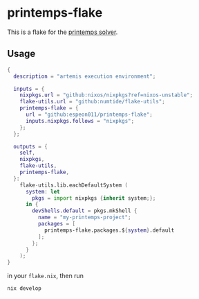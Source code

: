 # printemps-flake

This is a flake for the [printemps solver](https://github.com/snowberryfield/printemps).

## Usage

```nix
{
  description = "artemis execution environment";

  inputs = {
    nixpkgs.url = "github:nixos/nixpkgs?ref=nixos-unstable";
    flake-utils.url = "github:numtide/flake-utils";
    printemps-flake = {
      url = "github:espeon011/printemps-flake";
      inputs.nixpkgs.follows = "nixpkgs";
    };
  };

  outputs = {
    self,
    nixpkgs,
    flake-utils,
    printemps-flake,
  }:
    flake-utils.lib.eachDefaultSystem (
      system: let
        pkgs = import nixpkgs {inherit system;};
      in {
        devShells.default = pkgs.mkShell {
          name = "my-printemps-project";
          packages = [
            printemps-flake.packages.${system}.default
          ];
        };
      }
    );
}
```

in your `flake.nix`, then run

```shell
nix develop
```
